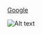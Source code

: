 


[Google](http://www.google.com)


![Alt text](..\memcached\pictures\sshot-2015-02-04-[10-35-53].png)

